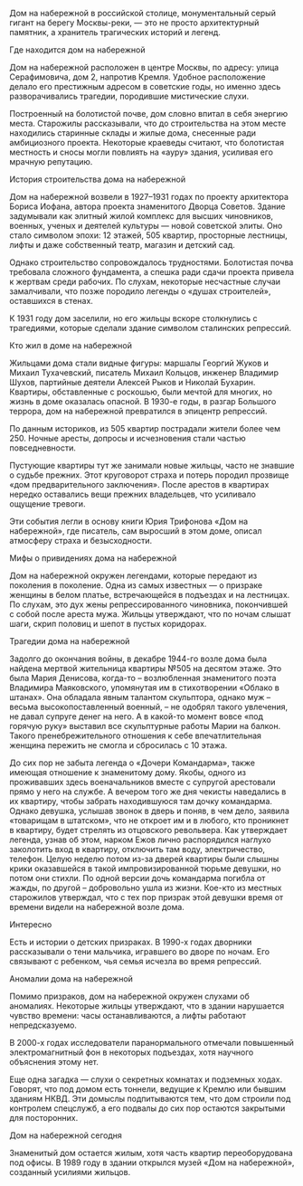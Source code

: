 Дом на набережной в российской столице, монументальный серый гигант на берегу Москвы-реки, — это не просто архитектурный памятник, а хранитель трагических историй и легенд.

Где находится дом на набережной

Дом на набережной расположен в центре Москвы, по адресу: улица Серафимовича, дом 2, напротив Кремля. Удобное расположение делало его престижным адресом в советские годы, но именно здесь разворачивались трагедии, породившие мистические слухи.

Построенный на болотистой почве, дом словно впитал в себя энергию места. Старожилы рассказывали, что до строительства на этом месте находились старинные склады и жилые дома, снесенные ради амбициозного проекта. Некоторые краеведы считают, что болотистая местность и сносы могли повлиять на «ауру» здания, усиливая его мрачную репутацию.

История строительства дома на набережной

Дом на набережной возвели в 1927–1931 годах по проекту архитектора Бориса Иофана, автора проекта знаменитого Дворца Советов. Здание задумывали как элитный жилой комплекс для высших чиновников, военных, ученых и деятелей культуры — новой советской элиты. Оно стало символом эпохи: 12 этажей, 505 квартир, просторные лестницы, лифты и даже собственный театр, магазин и детский сад.

Однако строительство сопровождалось трудностями. Болотистая почва требовала сложного фундамента, а спешка ради сдачи проекта привела к жертвам среди рабочих. По слухам, некоторые несчастные случаи замалчивали, что позже породило легенды о «душах строителей», оставшихся в стенах.

К 1931 году дом заселили, но его жильцы вскоре столкнулись с трагедиями, которые сделали здание символом сталинских репрессий.

Кто жил в доме на набережной

Жильцами дома стали видные фигуры: маршалы Георгий Жуков и Михаил Тухачевский, писатель Михаил Кольцов, инженер Владимир Шухов, партийные деятели Алексей Рыков и Николай Бухарин. Квартиры, обставленные с роскошью, были мечтой для многих, но жизнь в доме оказалась опасной. В 1930-е годы, в разгар Большого террора, дом на набережной превратился в эпицентр репрессий.

По данным историков, из 505 квартир пострадали жители более чем 250. Ночные аресты, допросы и исчезновения стали частью повседневности.

Пустующие квартиры тут же занимали новые жильцы, часто не знавшие о судьбе прежних. Этот круговорот страха и потерь породил прозвище «дом предварительного заключения». После арестов в квартирах нередко оставались вещи прежних владельцев, что усиливало ощущение тревоги.

Эти события легли в основу книги Юрия Трифонова «Дом на набережной», где писатель, сам выросший в этом доме, описал атмосферу страха и безысходности.

Мифы о привидениях дома на набережной

Дом на набережной окружен легендами, которые передают из поколения в поколение. Одна из самых известных — о призраке женщины в белом платье, встречающейся в подъездах и на лестницах. По слухам, это дух жены репрессированного чиновника, покончившей с собой после ареста мужа. Жильцы утверждают, что по ночам слышат шаги, скрип половиц и шепот в пустых коридорах.

Трагедии дома на набережной

Задолго до окончания войны, в декабре 1944-го возле дома была найдена мертвой жительница квартиры №505 на десятом этаже. Это была Мария Денисова, когда-то – возлюбленная знаменитого поэта Владимира Маяковского, упомянутая им в стихотворении «Облако в штанах». Она обладала явным талантом скульптора, однако муж – весьма высокопоставленный военный, – не одобрял такого увлечения, не давал супруге денег на него. А в какой-то момент вовсе «под горячую руку» выставил все скульптурные работы Марии на балкон. Такого пренебрежительного отношения к себе впечатлительная женщина пережить не смогла и сбросилась с 10 этажа.

До сих пор не забыта легенда о «Дочери Командарма», также имеющая отношение к знаменитому дому. Якобы, одного из проживавших здесь военачальников вместе с супругой арестовали прямо у него на службе. А вечером того же дня чекисты наведались в их квартиру, чтобы забрать находившуюся там дочку командарма. Однако девушка, услышав звонок в дверь и поняв, в чем дело, заявила «товарищам в штатском», что не откроет им и в любого, кто проникнет в квартиру, будет стрелять из отцовского револьвера. Как утверждает легенда, узнав об этом, нарком Ежов лично распорядился наглухо заколотить вход в квартиру, отключить там воду, электричество, телефон. Целую неделю потом из-за дверей квартиры были слышны крики оказавшейся в такой импровизированной тюрьме девушки, но потом они стихли. По одной версии дочь командарма погибла от жажды, по другой – добровольно ушла из жизни. Кое-кто из местных старожилов утверждал, что с тех пор призрак этой девушки время от времени видели на набережной возле дома.

Интересно

Есть и истории о детских призраках. В 1990-х годах дворники рассказывали о тени мальчика, игравшего во дворе по ночам. Его связывают с ребенком, чья семья исчезла во время репрессий.

Аномалии дома на набережной

Помимо призраков, дом на набережной окружен слухами об аномалиях. Некоторые жильцы утверждают, что в здании нарушается чувство времени: часы останавливаются, а лифты работают непредсказуемо.

В 2000-х годах исследователи паранормального отмечали повышенный электромагнитный фон в некоторых подъездах, хотя научного объяснения этому нет.

Еще одна загадка — слухи о секретных комнатах и подземных ходах. Говорят, что под домом есть тоннели, ведущие к Кремлю или бывшим зданиям НКВД. Эти домыслы подпитываются тем, что дом строили под контролем спецслужб, а его подвалы до сих пор остаются закрытыми для посторонних.

Дом на набережной сегодня

Знаменитый дом остается жилым, хотя часть квартир переоборудована под офисы. В 1989 году в здании открылся музей «Дом на набережной», созданный усилиями жильцов.

